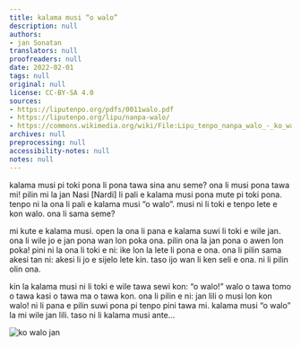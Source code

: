 ```yaml
---
title: kalama musi “o walo”
description: null
authors:
- jan Sonatan
translators: null
proofreaders: null
date: 2022-02-01
tags: null
original: null
license: CC-BY-SA 4.0
sources:
- https://liputenpo.org/pdfs/0011walo.pdf
- https://liputenpo.org/lipu/nanpa-walo/
- https://commons.wikimedia.org/wiki/File:Lipu_tenpo_nanpa_walo_-_ko_walo_jan.png
archives: null
preprocessing: null
accessibility-notes: null
notes: null
---
```


kalama musi pi toki pona li pona tawa sina anu seme? ona li musi pona tawa mi! pilin mi la jan Nasi [Nardi] li pali e kalama musi pona mute pi toki pona. tenpo ni la ona li pali e kalama musi “o walo”. musi ni li toki e tenpo lete e kon walo. ona li sama seme?

mi kute e kalama musi. open la ona li pana e kalama suwi li toki e wile jan. ona li wile jo e jan pona wan lon poka ona. pilin ona la jan pona o awen lon poka! pini ni la ona li toki e ni: ike lon la lete li pona e ona. ona li pilin sama akesi tan ni: akesi li jo e sijelo lete kin. taso ijo wan li ken seli e ona. ni li pilin olin ona.

kin la kalama musi ni li toki e wile tawa sewi kon: “o walo!” walo o tawa tomo o tawa kasi o tawa ma o tawa kon. ona li pilin e ni: jan lili o musi lon kon walo! ni li pana e pilin suwi pona pi tenpo pini tawa mi. kalama musi “o walo” la mi wile jan lili. taso ni li kalama musi ante…

![ko walo jan](https://upload.wikimedia.org/wikipedia/commons/b/b1/Lipu_tenpo_nanpa_walo_-_ko_walo_jan.png)